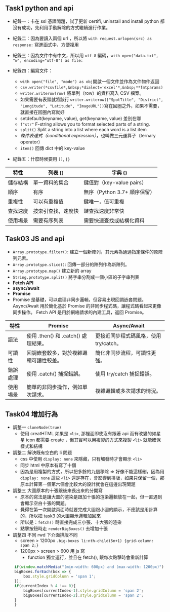 ## Task1 python and api
- 紀錄一：卡在 ssl 憑證問題，試了更新 certifi, uninstall and install python 都沒有成功，先利用手動解除的方式繼續進行作業。
- 紀錄二：因為要讀入兩個 url ，所以將 `with request.urlopen(src) as response:` 寫進函式中，方便複用
- 紀錄三：因為文件中有中文，所以用 `utf-8` 編碼，`with open("data.txt", "w", encoding="utf-8") as file:`
- 紀錄四：編寫文件：
	- `with open("file", "mode") as obj`開啟一個文件並作為文件物件返回
	- `csv.writer(*csvfile*,&nbsp;*dialect='excel'*,&nbsp;**fmtparams)`
	- `writer.writerow(row)` 將單列（row）的資料寫入 CSV 檔案。
	- 如果需要有表頭就將該行 `writer.writerow(["SpotTitle", "District", "Longitude", "Latitude", "ImageURL"])`寫在回圈之外，如果不需要，就直接在回圈內寫就好
	- setdefault(keyname, value), get(keyname, value) 差別在哪
	- `f"str"` F-string allows you to format selected parts of a string.
	- `split()` Split a string into a list where each word is a list item
	- *條件表達式（conditional expression）*，也叫做三元運算子（ternary operator）
	- `item()` 回傳 dict 中的 key-value

- 紀錄五：什麼時候要用 `[]`, `{}`

特性 | 列表 [] | 字典 {}
-- | -- | --
儲存結構 | 單一資料的集合 | 鍵值對（key-value pairs）
順序 | 有序 | 無序（Python 3.7+ 順序保留）
重複性 | 可以有重複值 | 鍵唯一，值可重複
查找速度 | 按索引查找，速度快 | 鍵查找速度非常快
使用場景 | 需要有序列表 | 需要快速查找或結構化資料

## Task03 JS and api
- `Array.prototype.filter()`: 建立一個新陣列，其元素為通過指定條件的原陣列元素。
- `Array.prototype.slice()`: 回傳一部分的陣列作為新陣列。
- `Array.prototype.map()` 建立新的 array
- `String.prototype.split()`  將字串分割成一個小區的子字串列表
- **Fetch API**
- **async/await**
- **Promise**
- 
  Promise 是基礎，可以處理非同步邏輯，但容易出現回調嵌套問題。
  Async/Await 用於簡化基於 Promise 的非同步程式碼，讓程式碼看起來更像同步操作。
  Fetch API 是用於網絡請求的內建工具，返回 Promise。

特性 | Promise | Async/Await
-- | -- | --
語法 | 使用 .then() 和 .catch() 處理結果。 | 更接近同步程式碼風格，使用 try/catch。
可讀性 | 回調嵌套較多，對於複雜邏輯可讀性較差。 | 簡化非同步流程，可讀性更強。
錯誤處理 | 使用 .catch() 捕捉錯誤。 | 使用 try/catch 捕捉錯誤。
使用場景 | 簡單的非同步操作，例如單次請求。 | 複雜邏輯或多次請求的情況。

## Task04 增加行為
- 調整一 `cloneNode(true)`
	- 使用 creatHTML 如果是 `<li>`, 那裡面即使沒有跟著 api 而有改變的如星星 icon 都需要 create ，但其實可以用複製的方式來複製 `<li>` 就能確保樣式和結構
- 調整二 解決既有空白的 li 問題
	- css 中使用 `display: none` 來隱藏，只有觸發時才會顯示 `<li>`
	- 同步 html 中原本有寫了十個 <li> 因為是用複製的方式，所以把多餘的九個移除 => 好像不能這樣刪，因為用 `display: none` 這些 `<li>` 還是存在，會影響到排版，如果只保留一個，那原本計算第一個第六個會比較大的設計就會在這邊出現問題
- 調整三 大圖原本的十張跟後來長出來的分開寫
	- 原本的寫法是讓大圖的渲染是跟加十張的渲染邏輯放在一起，但一直遇到會顯示空白十張的問題。
	- 覺得在第一次開啟頁面時就要完成大圖跟小圖的顯示，不應該是用計算的，所以把 task3 的大圖顯示邏輯加回來
	- 所以是：`fetch()` 時直接完成三小張、十大張的渲染
	- 點擊按鈕時走 `renderBigBoxes()` 去增加十張
- 調整四 不同 rwd 下介面排版不同
	- screen > 1200px `.big-boxes li:nth-child(5n+1) {grid-column: span 2;}`
	- 1200px > screen > 600 用 js 寫
		- function 獨立運行，並且在 fetch(), 跟每次點擊時會重新計算

```javascript
	if(window.matchMedia("(min-width: 600px) and (max-width: 1200px)").matches){
	bigBoxes.forEach(box => {
		box.style.gridColumn = 'span 1';
	});
	if(currentIndex % 4 !== 0){
		bigBoxes[currentIndex-1].style.gridColumn = 'span 2';
		bigBoxes[currentIndex-2].style.gridColumn = 'span 2';
	}
	}
```
